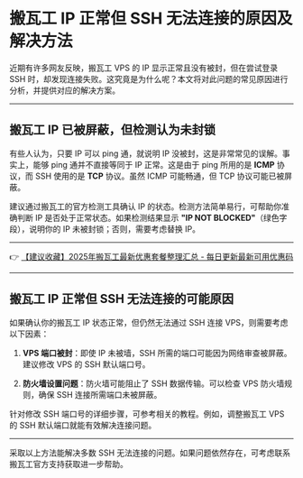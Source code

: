 # 搬瓦工 IP 正常但 SSH 无法连接的原因及解决方法

近期有许多网友反映，搬瓦工 VPS 的 IP 显示正常且没有被封，但在尝试登录 SSH 时，却发现连接失败。这究竟是为什么呢？本文将对此问题的常见原因进行分析，并提供对应的解决方案。

---

## 搬瓦工 IP 已被屏蔽，但检测认为未封锁

有些人认为，只要 IP 可以 ping 通，就说明 IP 没被封，这是非常常见的误解。事实上，能够 ping 通并不直接等同于 IP 正常。这是由于 ping 所用的是 **ICMP** 协议，而 SSH 使用的是 **TCP** 协议。虽然 ICMP 可能畅通，但 TCP 协议可能已被屏蔽。

建议通过搬瓦工的官方检测工具确认 IP 的状态。检测方法简单易行，可帮助你准确判断 IP 是否处于正常状态。如果检测结果显示 **"IP NOT BLOCKED"**（绿色字段），说明你的 IP 未被封锁；否则，需要考虑替换 IP。

---

👉 [【建议收藏】2025年搬瓦工最新优惠套餐整理汇总 - 每日更新最新可用优惠码](https://bit.ly/banwagon)

---

## 搬瓦工 IP 正常但 SSH 无法连接的可能原因

如果确认你的搬瓦工 IP 状态正常，但仍然无法通过 SSH 连接 VPS，则需要考虑以下因素：

1. **VPS 端口被封**：即使 IP 未被墙，SSH 所需的端口可能因为网络审查被屏蔽。建议修改 VPS 的 SSH 默认端口号。
   
2. **防火墙设置问题**：防火墙可能阻止了 SSH 数据传输。可以检查 VPS 防火墙规则，确保 SSH 连接所需端口未被屏蔽。

针对修改 SSH 端口号的详细步骤，可参考相关的教程。例如，调整搬瓦工 VPS 的 SSH 默认端口就能有效解决连接问题。

---

采取以上方法能解决多数 SSH 无法连接的问题。如果问题依然存在，可考虑联系搬瓦工官方支持获取进一步帮助。